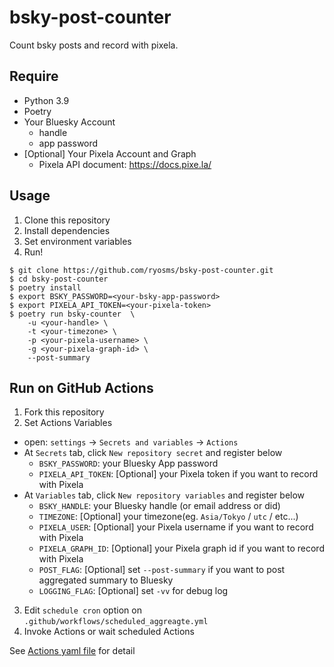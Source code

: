 # bsky-post-counter

Count bsky posts and record with pixela.

## Require

* Python 3.9
* Poetry
* Your Bluesky Account
  * handle
  * app password
* [Optional] Your Pixela Account and Graph
  * Pixela API document: https://docs.pixe.la/

## Usage

1. Clone this repository
2. Install dependencies
3. Set environment variables
4. Run!

```console
$ git clone https://github.com/ryosms/bsky-post-counter.git
$ cd bsky-post-counter
$ poetry install
$ export BSKY_PASSWORD=<your-bsky-app-password>
$ export PIXELA_API_TOKEN=<your-pixela-token>
$ poetry run bsky-counter  \
    -u <your-handle> \
    -t <your-timezone> \
    -p <your-pixela-username> \
    -g <your-pixela-graph-id> \
    --post-summary
```

## Run on GitHub Actions

1. Fork this repository
2. Set Actions Variables
  * open: `settings` -> `Secrets and variables` -> `Actions`
  * At `Secrets` tab, click `New repository secret` and register below
    * `BSKY_PASSWORD`: your Bluesky App password
    * `PIXELA_API_TOKEN`: [Optional] your Pixela token if you want to record with Pixela
  * At `Variables` tab, click `New repository variables` and register below
    * `BSKY_HANDLE`: your Bluesky handle (or email address or did)
    * `TIMEZONE`: [Optional] your timezone(eg. `Asia/Tokyo` / `utc` / etc...)
    * `PIXELA_USER`: [Optional] your Pixela username if you want to record with Pixela
    * `PIXELA_GRAPH_ID`: [Optional] your Pixela graph id if you want to record with Pixela
    * `POST_FLAG`: [Optional] set `--post-summary` if you want to post aggregated summary to Bluesky
    * `LOGGING_FLAG`: [Optional] set `-vv` for debug log
3. Edit `schedule cron` option on `.github/workflows/scheduled_aggreagte.yml` 
4. Invoke Actions or wait scheduled Actions

See [Actions yaml file](.github/workflows/scheduled_aggregate.yml) for detail
